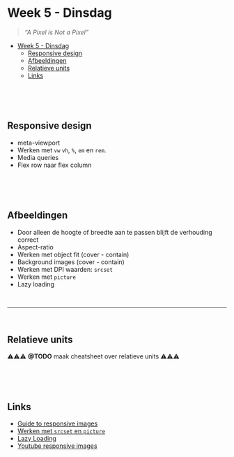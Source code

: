 # Week 5 - Dinsdag

> *“A Pixel is Not a Pixel”*

- [Week 5 - Dinsdag](#week-5---dinsdag)
  - [Responsive design](#responsive-design)
  - [Afbeeldingen](#afbeeldingen)
  - [Relatieve units](#relatieve-units)
  - [Links](#links)

<br><br><br>

## Responsive design

- meta-viewport
- Werken met `vw` `vh`, `%`, `em` en `rem`.
- Media queries
- Flex row naar flex column

<br><br><br>

## Afbeeldingen

- Door alleen de hoogte of breedte aan te passen blijft de verhouding correct
- Aspect-ratio
- Werken met object fit (cover - contain)
- Background images (cover - contain)
- Werken met DPI waarden: `srcset`
- Werken met `picture`
- Lazy loading

<br><hr><br>

## Relatieve units

⚠️⚠️⚠️ **@TODO** maak cheatsheet over relatieve units ⚠️⚠️⚠️


<br><br><br>
 
## Links
  
- [Guide to responsive images](https://elad.medium.com/a-complete-guide-for-responsive-images-b13db359c6c7)
- [Werken met `srcset` en `picture`](https://css-tricks.com/a-guide-to-the-responsive-images-syntax-in-html/)
- [Lazy Loading](https://www.w3schools.com/tags/att_img_loading.asp)
- [Youtube responsive images](https://www.youtube.com/watch?v=fp9eVtkQ4EA)
